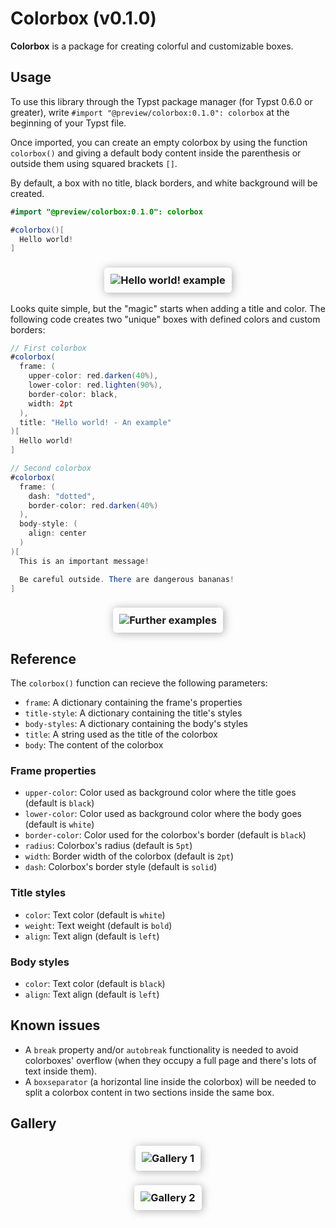 # Colorbox (v0.1.0)

**Colorbox** is a package for creating colorful and customizable boxes.

## Usage

To use this library through the Typst package manager (for Typst 0.6.0 or greater), write `#import "@preview/colorbox:0.1.0": colorbox` at the beginning of your Typst file.

Once imported, you can create an empty colorbox by using the function `colorbox()` and giving a default body content inside the parenthesis or outside them using squared brackets `[]`.

By default, a box with no title, black borders, and white background will be created.

```java
#import "@preview/colorbox:0.1.0": colorbox

#colorbox()[
  Hello world!
]
```
<h3 align="center">
  <img alt="Hello world! example" src="https://i.ibb.co/C5NnfRs/Captura-de-pantalla-2023-06-30-184809.png" style="max-width: 100%; padding: 10px 10px; box-shadow: 1pt 1pt 10pt 0pt #AAAAAA; border-radius: 4pt">
</h3>

Looks quite simple, but the "magic" starts when adding a title and color. The following code creates two "unique" boxes with defined colors and custom borders:
```java
// First colorbox
#colorbox(
  frame: (
    upper-color: red.darken(40%),
    lower-color: red.lighten(90%),
    border-color: black,
    width: 2pt
  ),
  title: "Hello world! - An example"
)[
  Hello world!
]

// Second colorbox
#colorbox(
  frame: (
    dash: "dotted",
    border-color: red.darken(40%)
  ),
  body-style: (
    align: center
  )
)[
  This is an important message!

  Be careful outside. There are dangerous bananas!
]
```
<h3 align="center">
  <img alt="Further examples" src="https://i.ibb.co/dKgdQ7x/Captura-de-pantalla-2023-06-30-185210.png" style="max-width: 100%; padding: 10px 10px; box-shadow: 1pt 1pt 10pt 0pt #AAAAAA; border-radius: 4pt">
</h3>

## Reference

The `colorbox()` function can recieve the following parameters:
- `frame`: A dictionary containing the frame's properties
- `title-style`: A dictionary containing the title's styles
- `body-styles`: A dictionary containing the body's styles
- `title`: A string used as the title of the colorbox
- `body`: The content of the colorbox

### Frame properties
- `upper-color`: Color used as background color where the title goes (default is `black`)
- `lower-color`: Color used as background color where the body goes (default is `white`)
- `border-color`: Color used for the colorbox's border (default is `black`)
- `radius`: Colorbox's radius (default is `5pt`)
- `width`: Border width of the colorbox (default is `2pt`)
- `dash`: Colorbox's border style (default is `solid`)

### Title styles
- `color`: Text color (default is `white`)
- `weight`: Text weight (default is `bold`)
- `align`: Text align (default is `left`)

### Body styles
- `color`: Text color (default is `black`)
- `align`: Text align (default is `left`)

## Known issues
- A `break` property and/or `autobreak` functionality is needed to avoid colorboxes' overflow (when they occupy a full page and there's lots of text inside them).
- A `boxseparator` (a horizontal line inside the colorbox) will be needed to split a colorbox content in two sections inside the same box.

## Gallery
<h3 align="center">
  <img alt="Gallery 1" src="https://i.ibb.co/7Yrzx4K/Captura-de-pantalla-2023-06-30-192922.png" style="max-width: 100%; padding: 10px 10px; box-shadow: 1pt 1pt 10pt 0pt #AAAAAA; border-radius: 4pt">
</h3>
<h3 align="center">
  <img alt="Gallery 2" src="https://i.ibb.co/gyY9C67/Captura-de-pantalla-2023-06-30-192910.png" style="max-width: 100%; padding: 10px 10px; box-shadow: 1pt 1pt 10pt 0pt #AAAAAA; border-radius: 4pt">
</h3>
